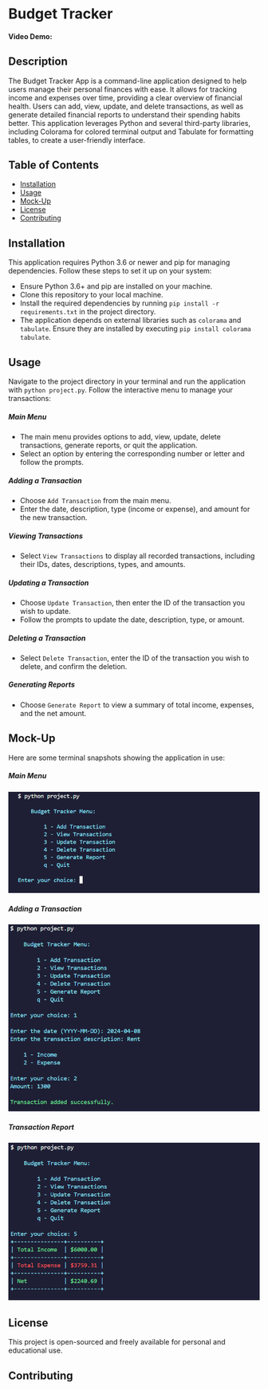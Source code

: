 # Budget Tracker

#### Video Demo:

## Description

The Budget Tracker App is a command-line application designed to help users manage their personal finances with ease. It allows for tracking income and expenses over time, providing a clear overview of financial health. Users can add, view, update, and delete transactions, as well as generate detailed financial reports to understand their spending habits better. This application leverages Python and several third-party libraries, including Colorama for colored terminal output and Tabulate for formatting tables, to create a user-friendly interface.

## Table of Contents

- [Installation](#installation)
- [Usage](#usage)
- [Mock-Up](#mock-up)
- [License](#license)
- [Contributing](#contributing)

## Installation

This application requires Python 3.6 or newer and pip for managing dependencies. Follow these steps to set it up on your system:

- Ensure Python 3.6+ and pip are installed on your machine.
- Clone this repository to your local machine.
- Install the required dependencies by running `pip install -r requirements.txt` in the project directory.
- The application depends on external libraries such as `colorama` and `tabulate`. Ensure they are installed by executing 
`pip install colorama tabulate`.

## Usage

Navigate to the project directory in your terminal and run the application with `python project.py`. Follow the interactive menu to manage your transactions:

##### Main Menu

- The main menu provides options to add, view, update, delete transactions, generate reports, or quit the application.
- Select an option by entering the corresponding number or letter and follow the prompts.

##### Adding a Transaction

- Choose `Add Transaction` from the main menu.
- Enter the date, description, type (income or expense), and amount for the new transaction.

##### Viewing Transactions

- Select `View Transactions` to display all recorded transactions, including their IDs, dates, descriptions, types, and amounts.

##### Updating a Transaction

- Choose `Update Transaction`, then enter the ID of the transaction you wish to update.
- Follow the prompts to update the date, description, type, or amount.

##### Deleting a Transaction

- Select `Delete Transaction`, enter the ID of the transaction you wish to delete, and confirm the deletion.

##### Generating Reports

- Choose `Generate Report` to view a summary of total income, expenses, and the net amount.

## Mock-Up

Here are some terminal snapshots showing the application in use:

##### Main Menu

![Main Menu](./assets/main_menu.png)

##### Adding a Transaction

![Adding a Transaction](./assets/add_transaction.png)

##### Transaction Report

![Transaction Report](./assets/transaction_report.png)

## License

This project is open-sourced and freely available for personal and educational use.

## Contributing
